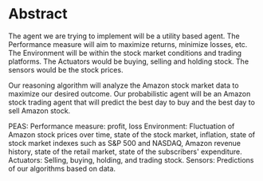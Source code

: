 # Abstract

The agent we are trying to implement will be a utility based agent. The Performance measure will aim to maximize returns, minimize losses, etc. The Environment will be within the stock market conditions and trading platforms. The Actuators would be buying, selling and holding stock. The sensors would be the stock prices.

Our reasoning algorithm will analyze the Amazon stock market data to maximize our desired outcome.
Our probabilistic agent will be an Amazon stock trading agent that will predict the best day to buy and the best day to sell Amazon stock.

PEAS:
Performance measure: profit, loss
Environment: Fluctuation of Amazon stock prices over time, state of the stock market, inflation, state of stock market indexes such as S&P 500 and NASDAQ, Amazon revenue history, state of the retail market, state of the subscribers' expenditure. 
Actuators: Selling, buying, holding, and trading stock.
Sensors: Predictions of our algorithms based on data.

